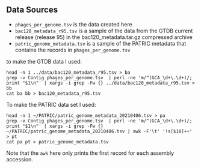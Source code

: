 ## Data Sources

 - `phages_per_genome.tsv` is the data created here
 - `bac120_metadata_r95.tsv` is a sample of the data from the GTDB current release (release 95) in the bac120_metadata.tar.gz compressed archive
 - `patric_genome_metadata.tsv` is a sample of the PATRIC metadata that contains the records in `phages_per_genome.tsv`

to make the GTDB data I used:

```
head -n 1 ../data/bac120_metadata_r95.tsv > ba
grep -v Contig phages_per_genome.tsv  | perl -ne 'm/^(GCA_\d+\.\d+)/; print "$1\n"' | xargs -i grep -Fw {} ../data/bac120_metadata_r95.tsv > bb
cat ba bb > bac120_metadata_r95.tsv
```


To make the PATRIC data set I used:

```
head -n 1 ~/PATRIC/patric_genome_metadata_20210406.tsv > pa
grep -v Contig phages_per_genome.tsv  | perl -ne 'm/^(GCA_\d+\.\d+)/; print "$1\n"' | xargs -i grep -Fw {} ~/PATRIC/patric_genome_metadata_20210406.tsv | awk -F'\t' '!s[$18]++' > pt
cat pa pt > patric_genome_metadata.tsv
```

Note that the `awk` here only prints the first record for each assembly accession.
